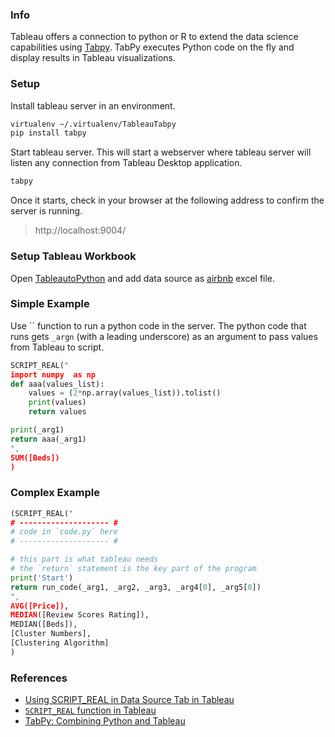 
### Info

Tableau offers a connection to python or R to extend the data science capabilities using [Tabpy](https://github.com/tableau/TabPy). TabPy executes Python code on the fly and display results in Tableau visualizations.

### Setup

Install tableau server in an environment.

``` sh
virtualenv ~/.virtualenv/TableauTabpy     
pip install tabpy
```

Start tableau server. This will start a webserver where tableau server will listen any connection from Tableau Desktop application. 

``` sh
tabpy
```

Once it starts, check in your browser at the following address to confirm the server is running.

> http://localhost:9004/


### Setup Tableau Workbook

Open [TableautoPython](TableautoPython.twb) and add data source as [airbnb](airbnb.xlsx) excel file.

### Simple Example

Use `` function to run a python code in the server. The python code that runs gets `_argn` (with a leading underscore) as an argument to pass values from Tableau to script.

``` py
SCRIPT_REAL("
import numpy  as np
def aaa(values_list):
    values = (2*np.array(values_list)).tolist()
    print(values)
    return values

print(_arg1)
return aaa(_arg1)
",
SUM([Beds])
)
```

### Complex Example

``` py
(SCRIPT_REAL("
# -------------------- #
# code in `code.py` here
# -------------------- #

# this part is what tableau needs
# the `return` statement is the key part of the program
print('Start')
return run_code(_arg1, _arg2, _arg3, _arg4[0], _arg5[0])
",
AVG([Price]),
MEDIAN([Review Scores Rating]),
MEDIAN([Beds]),
[Cluster Numbers],
[Clustering Algorithm]
)
```

### References

- [Using SCRIPT_REAL in Data Source Tab in Tableau](https://stackoverflow.com/questions/43374490/using-script-real-in-data-source-tab-in-tableau)
- [`SCRIPT_REAL` function in Tableau](https://help.tableau.com/current/pro/desktop/en-us/functions_functions_tablecalculation.htm#scriptreal)
- [TabPy: Combining Python and Tableau](https://towardsdatascience.com/tabpy-combining-python-and-tableau-511b10da8175)